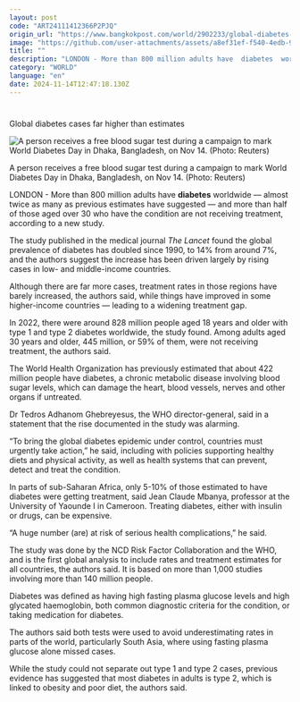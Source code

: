 ```yaml
---
layout: post
code: "ART24111412366P2PJQ"
origin_url: "https://www.bangkokpost.com/world/2902233/global-diabetes-cases-far-higher-than-estimates"
image: "https://github.com/user-attachments/assets/a8ef31ef-f540-4edb-9472-1bd5962d4ae1"
title: ""
description: "LONDON - More than 800 million adults have  diabetes  worldwide — almost twice as many as previous estimates have suggested — and more than half of those aged over 30 who have the condition are not receiving treatment, according to a new study."
category: "WORLD"
language: "en"
date: 2024-11-14T12:47:18.130Z
---
```


# 

Global diabetes cases far higher than estimates

![A person receives a free blood sugar test during a campaign to mark World Diabetes Day in Dhaka, Bangladesh, on Nov 14. (Photo: Reuters)](https://github.com/user-attachments/assets/01594a4b-6d75-4207-9f60-b26b12915a94)

A person receives a free blood sugar test during a campaign to mark World Diabetes Day in Dhaka, Bangladesh, on Nov 14. (Photo: Reuters)

LONDON - More than 800 million adults have **diabetes** worldwide — almost twice as many as previous estimates have suggested — and more than half of those aged over 30 who have the condition are not receiving treatment, according to a new study.

The study published in the medical journal _The Lancet_ found the global prevalence of diabetes has doubled since 1990, to 14% from around 7%, and the authors suggest the increase has been driven largely by rising cases in low- and middle-income countries.

Although there are far more cases, treatment rates in those regions have barely increased, the authors said, while things have improved in some higher-income countries — leading to a widening treatment gap.

In 2022, there were around 828 million people aged 18 years and older with type 1 and type 2 diabetes worldwide, the study found. Among adults aged 30 years and older, 445 million, or 59% of them, were not receiving treatment, the authors said.

The World Health Organization has previously estimated that about 422 million people have diabetes, a chronic metabolic disease involving blood sugar levels, which can damage the heart, blood vessels, nerves and other organs if untreated.

Dr Tedros Adhanom Ghebreyesus, the WHO director-general, said in a statement that the rise documented in the study was alarming.

“To bring the global diabetes epidemic under control, countries must urgently take action,” he said, including with policies supporting healthy diets and physical activity, as well as health systems that can prevent, detect and treat the condition.

In parts of sub-Saharan Africa, only 5-10% of those estimated to have diabetes were getting treatment, said Jean Claude Mbanya, professor at the University of Yaounde I in Cameroon. Treating diabetes, either with insulin or drugs, can be expensive.

“A huge number (are) at risk of serious health complications,” he said.

The study was done by the NCD Risk Factor Collaboration and the WHO, and is the first global analysis to include rates and treatment estimates for all countries, the authors said. It is based on more than 1,000 studies involving more than 140 million people.

Diabetes was defined as having high fasting plasma glucose levels and high glycated haemoglobin, both common diagnostic criteria for the condition, or taking medication for diabetes.

The authors said both tests were used to avoid underestimating rates in parts of the world, particularly South Asia, where using fasting plasma glucose alone missed cases.

While the study could not separate out type 1 and type 2 cases, previous evidence has suggested that most diabetes in adults is type 2, which is linked to obesity and poor diet, the authors said.